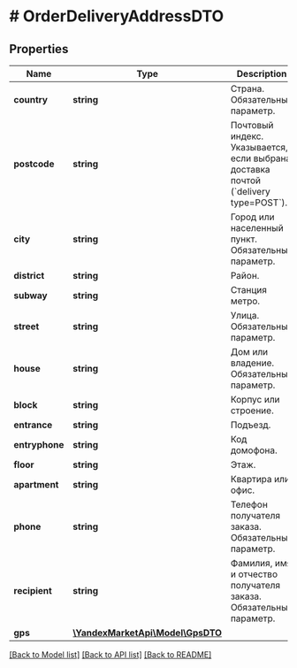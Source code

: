 # # OrderDeliveryAddressDTO

## Properties

Name | Type | Description | Notes
------------ | ------------- | ------------- | -------------
**country** | **string** | Страна.  Обязательный параметр. | [optional]
**postcode** | **string** | Почтовый индекс.  Указывается, если выбрана доставка почтой (&#x60;delivery type&#x3D;POST&#x60;). | [optional]
**city** | **string** | Город или населенный пункт.  Обязательный параметр. | [optional]
**district** | **string** | Район. | [optional]
**subway** | **string** | Станция метро. | [optional]
**street** | **string** | Улица.  Обязательный параметр. | [optional]
**house** | **string** | Дом или владение.  Обязательный параметр. | [optional]
**block** | **string** | Корпус или строение. | [optional]
**entrance** | **string** | Подъезд. | [optional]
**entryphone** | **string** | Код домофона. | [optional]
**floor** | **string** | Этаж. | [optional]
**apartment** | **string** | Квартира или офис. | [optional]
**phone** | **string** | Телефон получателя заказа.  Обязательный параметр. | [optional]
**recipient** | **string** | Фамилия, имя и отчество получателя заказа.  Обязательный параметр. | [optional]
**gps** | [**\YandexMarketApi\Model\GpsDTO**](GpsDTO.md) |  | [optional]

[[Back to Model list]](../../README.md#models) [[Back to API list]](../../README.md#endpoints) [[Back to README]](../../README.md)
